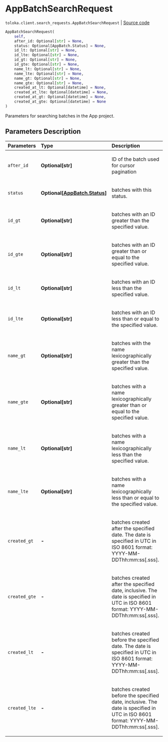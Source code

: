 # AppBatchSearchRequest
`toloka.client.search_requests.AppBatchSearchRequest` | [Source code](https://github.com/Toloka/toloka-kit/blob/v0.1.24/src/client/search_requests.py#L1112)

```python
AppBatchSearchRequest(
    self,
    after_id: Optional[str] = None,
    status: Optional[AppBatch.Status] = None,
    id_lt: Optional[str] = None,
    id_lte: Optional[str] = None,
    id_gt: Optional[str] = None,
    id_gte: Optional[str] = None,
    name_lt: Optional[str] = None,
    name_lte: Optional[str] = None,
    name_gt: Optional[str] = None,
    name_gte: Optional[str] = None,
    created_at_lt: Optional[datetime] = None,
    created_at_lte: Optional[datetime] = None,
    created_at_gt: Optional[datetime] = None,
    created_at_gte: Optional[datetime] = None
)
```

Parameters for searching batches in the App project.

## Parameters Description

| Parameters | Type | Description |
| :----------| :----| :-----------|
`after_id`|**Optional\[str\]**|<p>ID of the batch used for cursor pagination</p>
`status`|**Optional\[[AppBatch.Status](toloka.client.app.AppBatch.Status.md)\]**|<p>batches with this status.</p>
`id_gt`|**Optional\[str\]**|<p>batches with an ID greater than the specified value.</p>
`id_gte`|**Optional\[str\]**|<p>batches with an ID greater than or equal to the specified value.</p>
`id_lt`|**Optional\[str\]**|<p>batches with an ID less than the specified value.</p>
`id_lte`|**Optional\[str\]**|<p>batches with an ID less than or equal to the specified value.</p>
`name_gt`|**Optional\[str\]**|<p>batches with the name lexicographically greater than the specified value.</p>
`name_gte`|**Optional\[str\]**|<p>batches with a name lexicographically greater than or equal to the specified value.</p>
`name_lt`|**Optional\[str\]**|<p>batches with a name lexicographically less than the specified value.</p>
`name_lte`|**Optional\[str\]**|<p>batches with a name lexicographically less than or equal to the specified value.</p>
`created_gt`|**-**|<p>batches created after the specified date. The date is specified in UTC in ISO 8601 format: YYYY-MM-DDThh:mm:ss[.sss].</p>
`created_gte`|**-**|<p>batches created after the specified date, inclusive. The date is specified in UTC in ISO 8601 format: YYYY-MM-DDThh:mm:ss[.sss].</p>
`created_lt`|**-**|<p>batches created before the specified date. The date is specified in UTC in ISO 8601 format: YYYY-MM-DDThh:mm:ss[.sss].</p>
`created_lte`|**-**|<p>batches created before the specified date, inclusive. The date is specified in UTC in ISO 8601 format: YYYY-MM-DDThh:mm:ss[.sss].</p>
